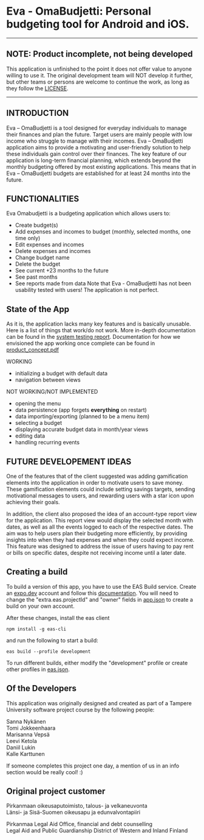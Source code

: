 # Eva - OmaBudjetti: Personal budgeting tool for Android and iOS.

---
## NOTE: Product incomplete, not being developed
This application is unfinished to the point it does not offer value to anyone willing to use it. The original development team will NOT develop it further, but other teams or persons are welcome to continue the work, as long as they follow the [LICENSE](LICENSE).

---
## INTRODUCTION

Eva – OmaBudjetti is a tool designed for everyday individuals to manage their finances and plan the future. 
Target users are mainly people with low income who struggle to manage with their incomes. 
Eva – OmaBudjetti application aims to provide a motivating and user-friendly solution to help these 
individuals gain control over their finances. 
The key feature of our application is long-term financial planning, which extends beyond the monthly 
budgeting offered by most existing applications. 
This means that in Eva – OmaBudjetti budgets are established for at least 24 months into the future.

## FUNCTIONALITIES

Eva Omabudjetti is a budgeting application which allows users to:
- Create budget(s)
- Add expenses and incomes to budget (monthly, selected months, one time only)
- Edit expenses and incomes
- Delete expenses and incomes
- Change budget name
- Delete the budget
- See current +23 months to the future
- See past months
- See reports made from data
Note that Eva - OmaBudjetti has not been usability tested with users! The application is not perfect.

## State of the App
As it is, the application lacks many key features and is basically unusable. Here is a list of things that work/do not work. More in-depth documentation can be found in the [system testing report](/system_testing/System-testing.pdf). Documentation for how we envisioned the app working once complete can be found in [product_concept.pdf](product_concept.pdf)

WORKING
- initializing a budget with default data
- navigation between views

NOT WORKING/NOT IMPLEMENTED
- opening the menu
- data persistence (app forgets **everything** on restart)
- data importing/exporting (planned to be a menu item)
- selecting a budget
- displaying accurate budget data in month/year views
- editing data
- handling recurring events


## FUTURE DEVELOPEMENT IDEAS

One of the features that of the client suggested was adding gamification elements 
into the application in order to motivate users to save money. 
These gamification elements could include setting savings targets, sending motivational messages to users, 
and rewarding users with a star icon upon achieving their goals.

In addition, the client also proposed the idea of an account-type report view for the application. 
This report view would display the selected month with dates, as well as all the 
events logged to each of the respective dates. 
The aim was to help users plan their budgeting more efficiently, 
by providing insights into when they had expenses and when they could expect income. 
This feature was designed to address the issue of users having to pay rent or bills on 
specific dates, despite not receiving income until a later date.

## Creating a build

To build a version of this app, you have to use the EAS Build service. Create an [expo.dev](https://expo.dev/) account and follow this [documentation](https://docs.expo.dev/build/introduction/). You will need to change the "extra.eas.projectId" and "owner" fields in [app.json](app.json) to create a build on your own account.

After these changes, install the eas client
```
npm install -g eas-cli
```

and run the following to start a build:
```
eas build --profile development
```

To run different builds, either modify the "development" profile or create other profiles in [eas.json](eas.json).


## Of the Developers

This application was originally designed and created as part of a Tampere University software project course by the following people:

Sanna Nykänen  
Tomi Jokkeenhaara  
Marisanna Vepsä  
Leevi Ketola  
Daniil Lukin  
Kalle Karttunen

If someone completes this project one day, a mention of us in an info section would be really cool! :)

## Original project customer
Pirkanmaan oikeusaputoimisto, talous- ja velkaneuvonta  
Länsi- ja Sisä-Suomen oikeusapu ja edunvalvontapiiri 

Pirkanmaa Legal Aid Office, financial and debt counselling  
Legal Aid and Public Guardianship District of Western and Inland Finland 
